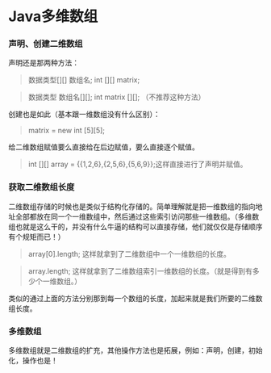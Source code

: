 # Java多维数组

### 声明、创建二维数组

声明还是那两种方法：

>数据类型\[]\[] 数组名; int \[][] matrix;

>数据类型 数组名\[][]; int matrix \[][]; （不推荐这种方法）

创建也是如此（基本跟一维数组没有什么区别）：

> matrix = new int \[5][5];

给二维数组赋值要么直接给在后边赋值，要么直接逐个赋值。

> int \[][] array = {{1,2,6},{2,5,6},{5,6,9}};这样直接进行了声明并赋值。

### 获取二维数组长度

二维数组存储的时候也是类似于结构化存储的。简单理解就是把一维数组的指向地址全部都放在同一个一维数组中，然后通过这些索引访问那些一维数组。（多维数组也就是这么干的，并没有什么牛逼的结构可以直接存储，他们就仅仅是存储顺序有个规矩而已！）

> array[0].length;	这样就拿到了二维数组中一个一维数组的长度。

> array.length;	这样就拿到了二维数组索引一维数组的长度。（就是得到有多少个一维数组。）

类似的通过上面的方法分别那到每一个数组的长度，加起来就是我们所要的二维数组长度。

### 多维数组

多维数组就是二维数组的扩充，其他操作方法也是拓展，例如：声明，创建，初始化，操作也是！